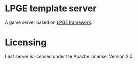 # LPGE template server

A game server based on [LPGE framework](https://github.com/LuisZhou/little-panda-golang.git).

# Licensing

Leaf server is licensed under the Apache License, Version 2.0. 
